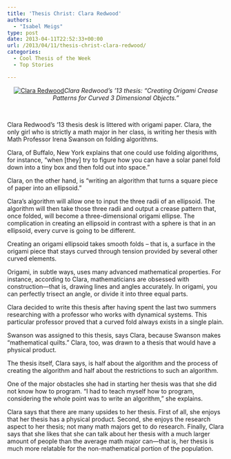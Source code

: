 ```yaml
---
title: 'Thesis Christ: Clara Redwood'
authors: 
  - "Isabel Meigs"
type: post
date: 2013-04-11T22:52:33+00:00
url: /2013/04/11/thesis-christ-clara-redwood/
categories:
  - Cool Thesis of the Week
  - Top Stories

---
```

<p style="text-align: center;">
  <a href="https://i1.wp.com/www.reedquest.org/wp-content/uploads/2013/04/IMG_1864_web.jpg"><img class="aligncenter size-full wp-image-2238" alt="Clara Redwood" src="https://i1.wp.com/www.reedquest.org/wp-content/uploads/2013/04/IMG_1864_web.jpg?resize=770%2C513" data-recalc-dims="1" /></a><em>Clara Redwood&#8217;s &#8217;13 thesis: &#8220;Creating Origami Crease Patterns for Curved 3 Dimensional Objects.&#8221;</em>
</p>

&nbsp;

Clara Redwood’s ‘13 thesis desk is littered with origami paper. Clara, the only girl who is strictly a math major in her class, is writing her thesis with Math Professor Irena Swanson on folding algorithms.

Clara, of Buffalo, New York explains that one could use folding algorithms, for instance, “when [they] try to figure how you can have a solar panel fold down into a tiny box and then fold out into space.”

Clara, on the other hand, is “writing an algorithm that turns a square piece of paper into an ellipsoid.”

Clara’s algorithm will allow one to input the three radii of an ellipsoid. The algorithm will then take those three radii and output a crease pattern that, once folded, will become a three-dimensional origami ellipse. The complication in creating an ellipsoid in contrast with a sphere is that in an ellipsoid, every curve is going to be different.

Creating an origami ellipsoid takes smooth folds – that is, a surface in the origami piece that stays curved through tension provided by several other curved elements.

Origami, in subtle ways, uses many advanced mathematical properties. For instance, according to Clara, mathematicians are obsessed with construction—that is, drawing lines and angles accurately. In origami, you can perfectly trisect an angle, or divide it into three equal parts.

Clara decided to write this thesis after having spent the last two summers researching with a professor who works with dynamical systems. This particular professor proved that a curved fold always exists in a single plain.

Swanson was assigned to this thesis, says Clara, because Swanson makes &#8220;mathematical quilts.&#8221; Clara, too, was drawn to a thesis that would have a physical product.

The thesis itself, Clara says, is half about the algorithm and the process of creating the algorithm and half about the restrictions to such an algorithm.

One of the major obstacles she had in starting her thesis was that she did not know how to program. &#8220;I had to teach myself how to program, considering the whole point was to write an algorithm,&#8221; she explains.

Clara says that there are many upsides to her thesis. First of all, she enjoys that her thesis has a physical product. Second, she enjoys the research aspect to her thesis; not many math majors get to do research. Finally, Clara says that she likes that she can talk about her thesis with a much larger amount of people than the average math major can—that is, her thesis is much more relatable for the non-mathematical portion of the population.
